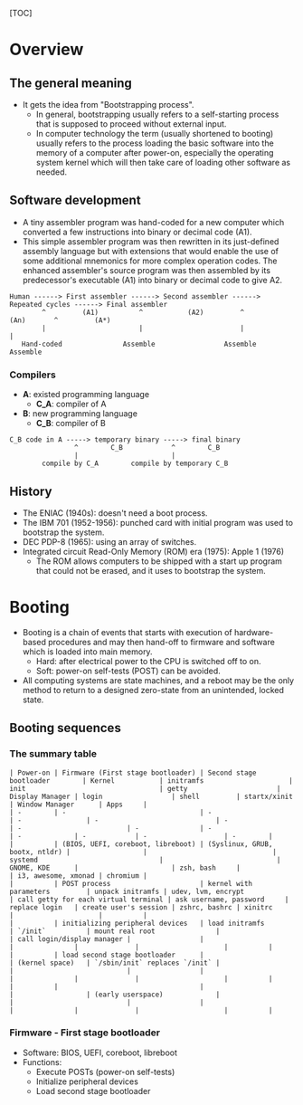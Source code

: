 [TOC]

# Overview
## The general meaning
- It gets the idea from "Bootstrapping process".
    + In general, bootstrapping usually refers to a self-starting
    process that is supposed to proceed without external input.
    + In computer technology the term (usually shortened to booting)
    usually refers to the process loading the basic software into the
    memory of a computer after power-on, especially the operating system
    kernel which will then take care of loading other software as
    needed.

## Software development
- A tiny assembler program was hand-coded for a new computer which
converted a few instructions into binary or decimal code (A1).
- This simple assembler program was then rewritten in its just-defined
assembly language but with extensions that would enable the use of some
additional mnemonics for more complex operation codes. The enhanced
assembler's source program was then assembled by its predecessor's
executable (A1) into binary or decimal code to give A2.

```
Human ------> First assembler ------> Second assembler ------> Repeated cycles ------> Final assembler
        ^         (A1)          ^           (A2)         ^            (An)       ^         (A*)
        |                       |                        |                       |
   Hand-coded               Assemble                 Assemble                 Assemble
```

### Compilers
- **A**: existed programming language
    + **C_A**: compiler of A
- **B**: new programming language
    + **C_B**: compiler of B

```
C_B code in A -----> temporary binary -----> final binary
                ^        C_B            ^        C_B
                |                       |
        compile by C_A        compile by temporary C_B
```

## History
- The ENIAC (1940s): doesn't need a boot process.
- The IBM 701 (1952-1956): punched card with initial program was used to
bootstrap the system.
- DEC PDP-8 (1965): using an array of switches.
- Integrated circuit Read-Only Memory (ROM) era (1975): Apple 1 (1976)
    + The ROM allows computers to be shipped with a start up program
    that could not be erased, and it uses to bootstrap the system.

# Booting
- Booting is a chain of events that starts with execution of
hardware-based procedures and may then hand-off to firmware and software
which is loaded into main memory.
    + Hard: after electrical power to the CPU is switched off to on.
    + Soft: power-on self-tests (POST) can be avoided.
- All computing systems are state machines, and a reboot may be the only
method to return to a designed zero-state from an unintended, locked
state.

## Booting sequences

### The summary table

```
| Power-on | Firmware (First stage bootloader) | Second stage bootloader        | Kernel           | initramfs                     | init                                 | getty                      | Display Manager | login                 | shell         | startx/xinit | Window Manager      | Apps     |
| -        | -                                 | -                              | -                | -                             | -                                    | -                          | -               | -                     | -             | -            | -                   | -        |
|          | (BIOS, UEFI, coreboot, libreboot) | (Syslinux, GRUB, bootx, ntldr) |                  |                               | systemd                              |                            | GNOME, KDE      |                       | zsh, bash     |              | i3, awesome, xmonad | chromium |
|          | POST process                      | kernel with parameters         | unpack initramfs | udev, lvm, encrypt            | call getty for each virtual terminal | ask username, password     | replace login   | create user's session | zshrc, bashrc | xinitrc      |                     |          |
|          | initializing peripheral devices   | load initramfs                 | `/init`          | mount real root               |                                      | call login/display manager |                 |                       |               |              |                     |          |
|          | load second stage bootloader      |                                | (kernel space)   | `/sbin/init` replaces `/init` |                                      |                            |                 |                       |               |              |                     |          |
|          |                                   |                                |                  | (early userspace)             |                                      |                            |                 |                       |               |              |                     |          |
```

### Firmware - First stage bootloader
- Software: BIOS, UEFI, coreboot, libreboot
- Functions:
    + Execute POSTs (power-on self-tests)
    + Initialize peripheral devices
    + Load second stage bootloader
